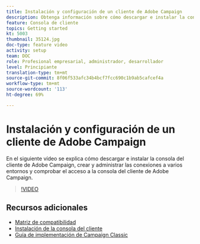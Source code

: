 ```yaml
---
title: Instalación y configuración de un cliente de Adobe Campaign
description: Obtenga información sobre cómo descargar e instalar la consola del cliente de Adobe Campaign, crear y administrar las conexiones a varios entornos y comprobar el acceso a la consola del cliente de Adobe Campaign.
feature: Consola de cliente
topics: Getting started
kt: 5003
thumbnail: 35124.jpg
doc-type: feature video
activity: setup
team: DOC
role: Profesional empresarial, administrador, desarrollador
level: Principiante
translation-type: tm+mt
source-git-commit: 8f06f533afc34b4bcf7fcc690c1b9ab5cafcef4a
workflow-type: tm+mt
source-wordcount: '113'
ht-degree: 69%

---
```



# Instalación y configuración de un cliente de Adobe Campaign

En el siguiente vídeo se explica cómo descargar e instalar la consola del cliente de Adobe Campaign, crear y administrar las conexiones a varios entornos y comprobar el acceso a la consola del cliente de Adobe Campaign.

>[!VIDEO](https://video.tv.adobe.com/v/35124?quality=12)

## Recursos adicionales

* [Matriz de compatibilidad](https://helpx.adobe.com/es/campaign/kb/compatibility-matrix.html)
* [Instalación de la consola del cliente](https://docs.adobe.com/content/help/es-ES/campaign-classic/using/installing-campaign-classic/installing-campaign-in-windows-/installing-the-client-console.html)
* [Guía de implementación de Campaign Classic](https://helpx.adobe.com/es/campaign/kb/acc-implementation.html)

